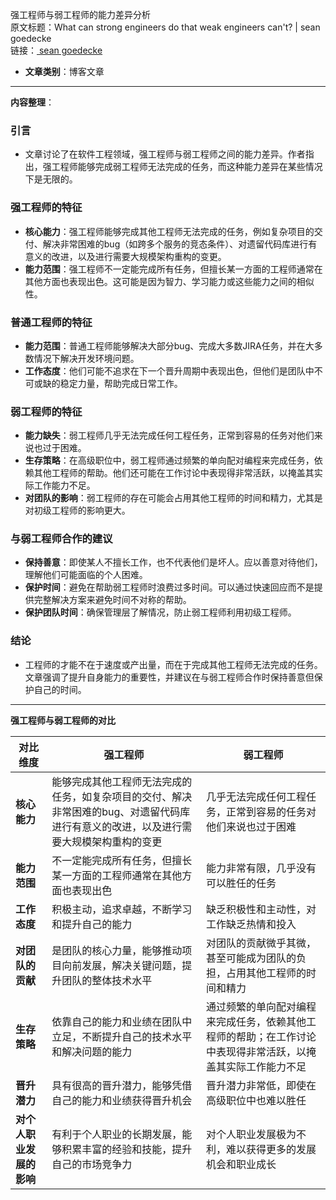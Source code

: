 强工程师与弱工程师的能力差异分析  
  原文标题：What can strong engineers do that weak engineers can't? | sean goedecke  
  链接：[ sean goedecke](https://www.seangoedecke.com/weak-engineers/)

- **文章类别**：博客文章

---

**内容整理**：

### 引言
- 文章讨论了在软件工程领域，强工程师与弱工程师之间的能力差异。作者指出，强工程师能够完成弱工程师无法完成的任务，而这种能力差异在某些情况下是无限的。

### 强工程师的特征
- **核心能力**：强工程师能够完成其他工程师无法完成的任务，例如复杂项目的交付、解决非常困难的bug（如跨多个服务的竞态条件）、对遗留代码库进行有意义的改进，以及进行需要大规模架构重构的变更。
- **能力范围**：强工程师不一定能完成所有任务，但擅长某一方面的工程师通常在其他方面也表现出色。这可能是因为智力、学习能力或这些能力之间的相似性。

### 普通工程师的特征
- **能力范围**：普通工程师能够解决大部分bug、完成大多数JIRA任务，并在大多数情况下解决开发环境问题。
- **工作态度**：他们可能不追求在下一个晋升周期中表现出色，但他们是团队中不可或缺的稳定力量，帮助完成日常工作。

### 弱工程师的特征
- **能力缺失**：弱工程师几乎无法完成任何工程任务，正常到容易的任务对他们来说也过于困难。
- **生存策略**：在高级职位中，弱工程师通过频繁的单向配对编程来完成任务，依赖其他工程师的帮助。他们还可能在工作讨论中表现得非常活跃，以掩盖其实际工作能力不足。
- **对团队的影响**：弱工程师的存在可能会占用其他工程师的时间和精力，尤其是对初级工程师的影响更大。

### 与弱工程师合作的建议
- **保持善意**：即使某人不擅长工作，也不代表他们是坏人。应以善意对待他们，理解他们可能面临的个人困难。
- **保护时间**：避免在帮助弱工程师时浪费过多时间。可以通过快速回应而不是提供完整解决方案来避免时间不对称的帮助。
- **保护团队时间**：确保管理层了解情况，防止弱工程师利用初级工程师。


### 结论
- 工程师的才能不在于速度或产出量，而在于完成其他工程师无法完成的任务。文章强调了提升自身能力的重要性，并建议在与弱工程师合作时保持善意但保护自己的时间。

---

**强工程师与弱工程师的对比**

| 对比维度           | 强工程师                                                                 | 弱工程师                                                   |
| -------------- | -------------------------------------------------------------------- | ------------------------------------------------------ |
| **核心能力**       | 能够完成其他工程师无法完成的任务，如复杂项目的交付、解决非常困难的bug、对遗留代码库进行有意义的改进，以及进行需要大规模架构重构的变更 | 几乎无法完成任何工程任务，正常到容易的任务对他们来说也过于困难                        |
| **能力范围**       | 不一定能完成所有任务，但擅长某一方面的工程师通常在其他方面也表现出色                                   | 能力非常有限，几乎没有可以胜任的任务                                     |
| **工作态度**       | 积极主动，追求卓越，不断学习和提升自己的能力                                               | 缺乏积极性和主动性，对工作缺乏热情和投入                                   |
| **对团队的贡献**     | 是团队的核心力量，能够推动项目向前发展，解决关键问题，提升团队的整体技术水平                               | 对团队的贡献微乎其微，甚至可能成为团队的负担，占用其他工程师的时间和精力                   |
| **生存策略**       | 依靠自己的能力和业绩在团队中立足，不断提升自己的技术水平和解决问题的能力                                 | 通过频繁的单向配对编程来完成任务，依赖其他工程师的帮助；在工作讨论中表现得非常活跃，以掩盖其实际工作能力不足 |
| **晋升潜力**       | 具有很高的晋升潜力，能够凭借自己的能力和业绩获得晋升机会                                         | 晋升潜力非常低，即使在高级职位中也难以胜任                                  |
| **对个人职业发展的影响** | 有利于个人职业的长期发展，能够积累丰富的经验和技能，提升自己的市场竞争力                                 | 对个人职业发展极为不利，难以获得更多的发展机会和职业成长                           |

